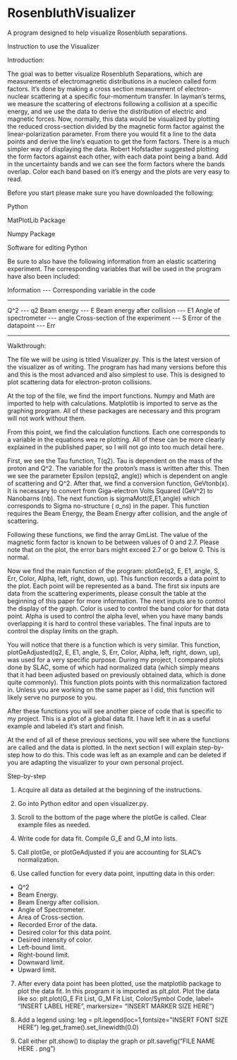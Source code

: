 # RosenbluthVisualizer
A program designed to help visualize Rosenbluth separations.

Instruction to use the Visualizer 

Introduction: 

The goal was to better visualize Rosenbluth Separations, which are measurements of electromagnetic distributions in a nucleon called form factors. It’s done by making a cross section measurement of electron-nuclear scattering at a specific four-momentum transfer. In layman’s terms, we measure the scattering of electrons following a collision at a specific energy, and we use the data to derive the distribution of electric and magnetic forces. Now, normally, this data would be visualized by plotting the reduced cross-section divided by the magnetic form factor against the linear-polarization parameter. From there you would fit a line to the data points and derive the line’s equation to get the form factors. There is a much simpler way of displaying the data. Robert Hofstadter suggested plotting the form factors against each other, with each data point being a band. Add in the uncertainty bands and we can see the form factors where the bands overlap. Color each band based on it’s energy and the plots are very easy to read. 

Before you start please make sure you have downloaded the following: 

Python 

MatPlotLib Package 

Numpy Package 

Software for editing Python 

Be sure to also have the following information from an elastic scattering experiment. The corresponding variables that will be used in the program have also been included: 

Information --- Corresponding variable in the code

-------------------------------------------------------------------------------------------------------------------------------------------------------------------
Q^2 --- q2
Beam energy --- E
Beam energy after collision --- E1
Angle of spectrometer --- angle
Cross-section of the experiment --- S
Error of the datapoint --- Err

-------------------------------------------------------------------------------------------------------------------------------------------------------------------

Walkthrough: 

The file we will be using is titled Visualizer.py. This is the latest version of the visualizer as of writing. The program has had many versions before this and this is the most advanced and also simplest to use. This is designed to plot scattering data for electron-proton collisions. 

At the top of the file, we find the import functions. Numpy and Math are imported to help with calculations. Matplotlib is imported to serve as the graphing program. All of these packages are necessary and this program will not work without them. 

From this point, we find the calculation functions. Each one corresponds to a variable in the equations wea re plotting. All of these can be more clearly explained in the published paper, so I will not go into too much detail here. 

First, we see the Tau function, T(q2). Tau is dependent on the mass of the proton and Q^2. The variable for the proton’s mass is written after this. Then we see the parameter Epsilon (eps(q2, angle)) which is dependent on angle of scattering and Q^2. After that, we find a conversion function, GeVtonb(x). It is necessary to convert from Giga-electron Volts Squared (GeV^2) to Nanobarns (nb). The next function is sigmaMott(E,E1,angle) which corresponds to Sigma no-structure (
σ_ns) in the paper. This function requires the Beam Energy, the Beam Energy after collision, and the angle of scattering. 

Following these functions, we find the array GmList. The value of the magnetic form factor is known to be between values of 0 and 2.7. Please note that on the plot, the error bars might exceed 2.7 or go below 0. This is normal. 

Now we find the main function of the program: plotGe(q2, E, E1, angle, S, Err, Color, Alpha, left, right, down, up). This function records a data point to the plot. Each point will be represented as a band. The first six inputs are data from the scattering experiments, please consult the table at the beginning of this paper for more information. The next inputs are to control the display of the graph. Color is used to control the band color for that data point. Alpha is used to control the alpha level, when you have many bands overlapping it is hard to control these variables. The final inputs are to control the display limits on the graph. 

You will notice that there is a function which is very similar. This function, plotGeAdjusted(q2, E, E1, angle, S, Err, Color, Alpha, left, right, down, up), was used for a very specific purpose. During my project, I compared plots done by SLAC, some of which had normalized data (which simply means that it had been adjusted based on previously obtained data, which is done quite commonly). This function plots points with this normalization factored in. Unless you are working on the same paper as I did, this function will likely serve no purpose to you. 

After these functions you will see another piece of code that is specific to my project. This is a plot of a global data fit. I have left it in as a useful example and labeled it’s start and finish. 

At the end of all of these previous sections, you will see where the functions are called and the data is plotted. In the next section I will explain step-by-step how to do this. This code was left as an example and can be deleted if you are adapting the visualizer to your own personal project. 

 

Step-by-step 

1. Acquire all data as detailed at the beginning of the instructions. 

2. Go into Python editor and open visualizer.py. 

3. Scroll to the bottom of the page where the plotGe is called. Clear example files as needed. 

4. Write code for data fit. Compile G_E and G_M into lists. 

5. Call plotGe, or plotGeAdjusted if you are accounting for SLAC’s normalization. 

6. Use called function for every data point, inputting data in this order: 
- Q^2
- Beam Energy. 
- Beam Energy after collision. 
- Angle of Spectrometer. 
- Area of Cross-section. 
- Recorded Error of the data.
- Desired color for this data point. 
- Desired intensity of color. 
- Left-bound limit. 
- Right-bound limit. 
- Downward limit. 
- Upward limit. 

7. After every data point has been plotted, use the matplotlib package to plot the data fit. In this program it is imported as plt.plot. Plot the data like so: 
plt.plot(G_E Fit List, G_M Fit List, Color/Symbol Code, label= “INSERT LABEL HERE”, markersize= “INSERT MARKER SIZE HERE”) 

8. Add a legend using: 
leg = plt.legend(loc=1,fontsize="INSERT FONT SIZE HERE”) 
leg.get_frame().set_linewidth(0.0) 

9. Call either plt.show() to display the graph or plt.savefig(“FILE NAME HERE . png”) 
